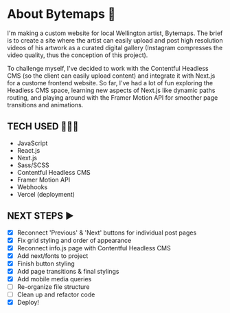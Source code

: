 # About Bytemaps 👾 # 

I'm making a custom website for local Wellington artist, Bytemaps. The brief is to create a site where the artist can easily upload and post high resolution videos of his artwork as a curated digital gallery (Instagram compresses the video quality, thus the conception of this project).

To challenge myself, I've decided to work with the Contentful Headless CMS (so the client can easily upload content) and integrate it with Next.js for a custome frontend website. So far, I've had a lot of fun exploring the Headless CMS space, learning new aspects of Next.js like dynamic paths routing, and playing around with the Framer Motion API for smoother page transitions and animations. 

## TECH USED 👩🏽‍💻 ##
- JavaScript
- React.js
- Next.js
- Sass/SCSS
- Contentful Headless CMS
- Framer Motion API
- Webhooks
- Vercel (deployment)


## NEXT STEPS ▶️ ##
- [x] Reconnect 'Previous' & 'Next' buttons for individual post pages
- [x] Fix grid styling and order of appearance
- [X] Reconnect info.js page with Contentful Headless CMS
- [X] Add next/fonts to project
- [X] Finish button styling
- [X] Add page transitions & final stylings
- [X] Add mobile media queries
- [ ] Re-organize file structure
- [ ] Clean up and refactor code
- [X] Deploy!
